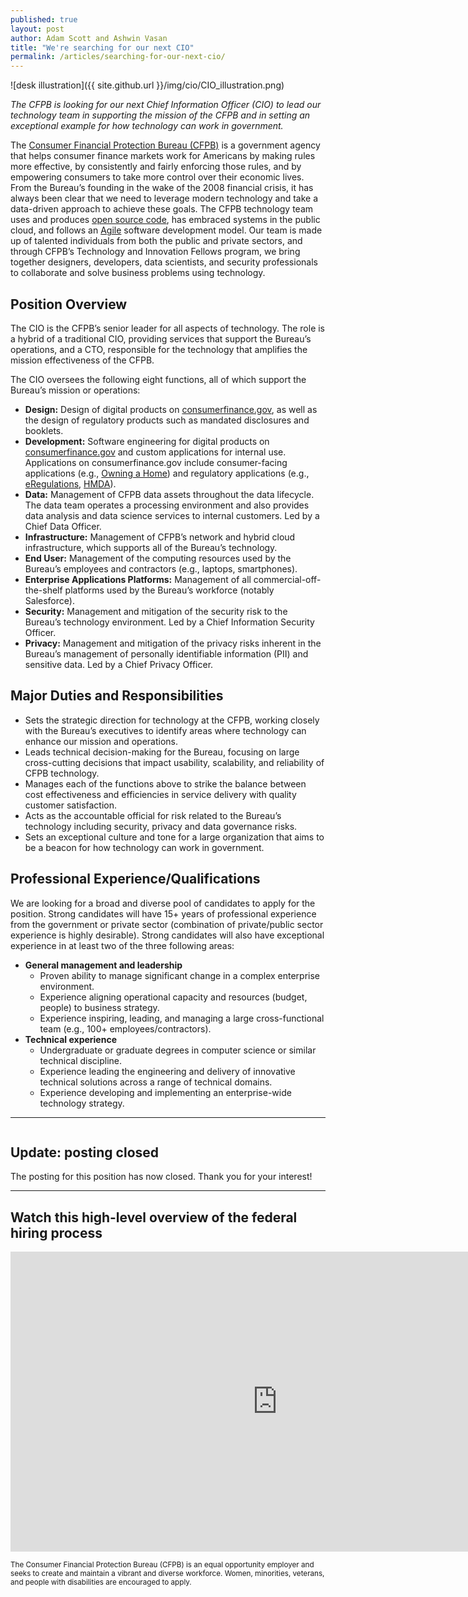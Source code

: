 ```yaml
---
published: true
layout: post
author: Adam Scott and Ashwin Vasan
title: "We're searching for our next CIO"
permalink: /articles/searching-for-our-next-cio/
---
```


![desk illustration]({{ site.github.url }}/img/cio/CIO_illustration.png)

*The CFPB is looking for our next Chief Information Officer (CIO) to lead our technology team in supporting the mission of the CFPB and in setting an exceptional example for how technology can work in government.*

The [Consumer Financial Protection Bureau (CFPB)](http://consumerfinance.gov) is a government agency that helps consumer finance markets work for Americans by making rules more effective, by consistently and fairly enforcing those rules, and by empowering consumers to take more control over their economic lives.  From the Bureau’s founding in the wake of the 2008 financial crisis, it has always been clear that we need to leverage modern technology and take a data-driven approach to achieve these goals.  The CFPB technology team uses and produces [open source code](https://github.com/cfpb), has embraced systems in the public cloud, and follows an [Agile](http://www.agilemanifesto.org/) software development model. Our team is made up of talented individuals from both the public and private sectors, and through CFPB’s Technology and Innovation Fellows program, we bring together designers, developers, data scientists, and security professionals to collaborate and solve business problems using technology.

## Position Overview

The CIO is the CFPB’s senior leader for all aspects of technology. The role is a hybrid of a traditional CIO, providing services that support the Bureau’s operations, and a CTO, responsible for the technology that amplifies the mission effectiveness of the CFPB.

The CIO oversees the following eight functions, all of which support the Bureau’s mission or operations:

- **Design:** Design of digital products on [consumerfinance.gov](http://consumerfinance.gov), as well as the design of regulatory products such as mandated disclosures and booklets.
- **Development:** Software engineering for digital products on [consumerfinance.gov](http://consumerfinance.gov) and custom applications for internal use.  Applications on consumerfinance.gov include consumer-facing applications (e.g., [Owning a Home](http://www.consumerfinance.gov/owning-a-home)) and regulatory applications (e.g., [eRegulations](http://www.consumerfinance.gov/eregulations/), [HMDA](http://www.consumerfinance.gov/hmda/)).
- **Data:**  Management of CFPB data assets throughout the data lifecycle. The data team operates a processing environment and also provides data analysis and data science services to internal customers. Led by a Chief Data Officer.
- **Infrastructure:**  Management of CFPB’s network and hybrid cloud infrastructure, which supports all of the Bureau’s technology.
- **End User:**  Management of the computing resources used by the Bureau’s employees and contractors (e.g., laptops, smartphones).
- **Enterprise Applications Platforms:**  Management of all commercial-off-the-shelf platforms used by the Bureau’s workforce (notably Salesforce).
- **Security:**  Management and mitigation of the security risk to the Bureau’s technology environment. Led by a Chief Information Security Officer.
- **Privacy:**  Management and mitigation of the privacy risks inherent in the Bureau’s management of personally identifiable information (PII) and sensitive data.  Led by a Chief Privacy Officer.


## Major Duties and Responsibilities

- Sets the strategic direction for technology at the CFPB, working closely with the Bureau’s executives to identify areas where technology can enhance our mission and operations.
- Leads technical decision-making for the Bureau, focusing on large cross-cutting decisions that impact usability, scalability, and reliability of CFPB technology.
- Manages each of the functions above to strike the balance between cost effectiveness and efficiencies in service delivery with quality customer satisfaction.
- Acts as the accountable official for risk related to the Bureau’s technology including security, privacy and data governance risks.
- Sets an exceptional culture and tone for a large organization that aims to be a beacon for how technology can work in government.

## Professional Experience/Qualifications

We are looking for a broad and diverse pool of candidates to apply for the position. Strong candidates will have 15+ years of professional experience from the government or private sector (combination of private/public sector experience is highly desirable). Strong candidates will also have exceptional experience in at least two of the three following areas:

- **General management and leadership**
    - Proven ability to manage significant change in a complex enterprise environment.
    - Experience aligning operational capacity and resources (budget, people) to business strategy.
    - Experience inspiring, leading, and managing a large cross-functional team (e.g., 100+ employees/contractors).
- **Technical experience**
    - Undergraduate or graduate degrees in computer science or similar technical discipline.
    - Experience leading the engineering and delivery of innovative technical solutions across a range of technical domains.
    - Experience developing and implementing an enterprise-wide technology strategy.

---

<img src="../../img/flag.png" alt="" class="pull-r">

## Update: posting closed

The posting for this position has now closed. Thank you for your interest!

---

## Watch this high-level overview of the federal hiring process

<iframe width="853" height="480" src="https://www.youtube.com/embed/XCbZnTIeTOY?rel=0&amp;showinfo=0" frameborder="0" allowfullscreen></iframe>

<small>The Consumer Financial Protection Bureau (CFPB) is an equal
opportunity employer and seeks to create and maintain a
vibrant and diverse workforce. Women, minorities, veterans,
and people with disabilities are encouraged to apply.</small>
